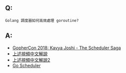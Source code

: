 ## Q:
```
Golang 調度器如何高效處理 goroutine?
```

## A:
- [GopherCon 2018: Kavya Joshi - The Scheduler Saga](https://youtu.be/YHRO5WQGh0k)
- [上述視頻中文解說](https://blog.csdn.net/nia305/article/details/88120216)
- [上述視頻中文解說2](https://www.cnblogs.com/jiujuan/p/12026551.html)
- [Go Scheduler](https://dreamgoing.github.io/go-sechduler-saga.html)
